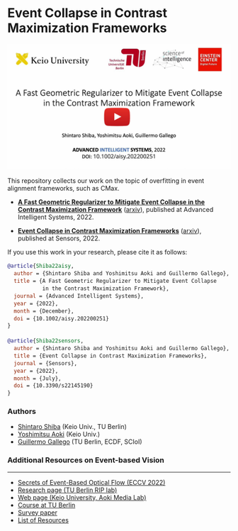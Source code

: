 # Event Collapse in Contrast Maximization Frameworks

[![A Fast Geometric Regularizer to Mitigate Event Collapse in the Contrast Maximization Framework](docs/evcollapse_thumb_icon.jpg)](https://youtu.be/IwqA57yaBTo)

This repository collects our work on the topic of overfitting in event alignment frameworks, such as CMax.

* [**A Fast Geometric Regularizer to Mitigate Event Collapse in the Contrast Maximization Framework**](https://onlinelibrary.wiley.com/doi/10.1002/aisy.202200251) ([arxiv](https://arxiv.org/pdf/2212.07350)), published at Advanced Intelligent Systems, 2022.

* [**Event Collapse in Contrast Maximization Frameworks**](https://www.mdpi.com/1424-8220/22/14/5190) ([arxiv](https://arxiv.org/pdf/2207.04007)), published at Sensors, 2022.

If you use this work in your research, please cite it as follows:

```bibtex
@article{Shiba22aisy,
  author = {Shintaro Shiba and Yoshimitsu Aoki and Guillermo Gallego},  
  title = {A Fast Geometric Regularizer to Mitigate Event Collapse 
  		   in the Contrast Maximization Framework},
  journal = {Advanced Intelligent Systems},
  year = {2022},
  month = {December},
  doi = {10.1002/aisy.202200251}
}

@article{Shiba22sensors,
  author = {Shintaro Shiba and Yoshimitsu Aoki and Guillermo Gallego},  
  title = {Event Collapse in Contrast Maximization Frameworks},
  journal = {Sensors},
  year = {2022},
  month = {July},
  doi = {10.3390/s22145190}
}
```

### Authors
* [Shintaro Shiba](http://shibashintaro.com/) (Keio Univ., TU Berlin)
* [Yoshimitsu Aoki](https://aoki-medialab.jp/aokiyoshimitsu-en/) (Keio Univ.)
* [Guillermo Gallego](https://sites.google.com/view/guillermogallego) (TU Berlin, ECDF, SCIoI)

 
### Additional Resources on Event-based Vision
-------
* [Secrets of Event-Based Optical Flow (ECCV 2022)](https://github.com/tub-rip/event_based_optical_flow)
* [Research page (TU Berlin RIP lab)](https://sites.google.com/view/guillermogallego/research/event-based-vision)
* [Web page (Keio University, Aoki Media Lab)](https://aoki-medialab.jp/home-en/)
* [Course at TU Berlin](https://sites.google.com/view/guillermogallego/teaching/event-based-robot-vision)
* [Survey paper](http://rpg.ifi.uzh.ch/docs/EventVisionSurvey.pdf)
* [List of Resources](https://github.com/uzh-rpg/event-based_vision_resources)
